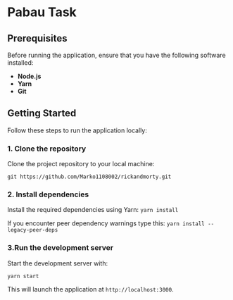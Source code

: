# Pabau Task

## Prerequisites

Before running the application, ensure that you have the following software installed:

- **Node.js** 
- **Yarn** 
- **Git** 

## Getting Started

Follow these steps to run the application locally:

### 1. Clone the repository

Clone the project repository to your local machine:

`git https://github.com/Marko1108002/rickandmorty.git`


### 2. Install dependencies
Install the required dependencies using Yarn:
`yarn install` 

If you encounter peer dependency warnings type this:
`yarn install --legacy-peer-deps` 

### 3.Run the development server

Start the development server with:

`yarn start` 

This will launch the application at `http://localhost:3000`.
